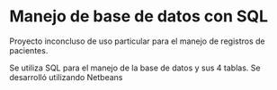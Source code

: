 # Manejo de base de datos con SQL
Proyecto inconcluso de uso particular para el manejo de registros de pacientes.

Se utiliza SQL para el manejo de la base de datos y sus 4 tablas.
Se desarrolló utilizando Netbeans

